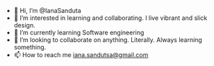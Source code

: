 - 👋 Hi, I’m @IanaSanduta
- 👀 I’m interested in learning and collaborating. I live vibrant and slick design. 
- 🌱 I’m currently learning Software engineering
- 💞️ I’m looking to collaborate on anything. Literally. Always learning something. 
- 📫 How to reach me iana.sandutsa@gmail.com

<!---
IanaSanduta/IanaSanduta is a ✨ special ✨ repository because its `README.md` (this file) appears on your GitHub profile.
You can click the Preview link to take a look at your changes.
--->

